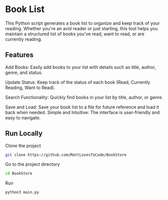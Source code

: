 
# Book List


This Python script generates a book list to organize and keep track of your reading. Whether you're an avid reader or just starting, this tool helps you maintain a structured list of books you've read, want to read, or are currently reading.



## Features

Add Books: Easily add books to your list with details such as title, author, genre, and status.

Update Status: Keep track of the status of each book (Read, Currently Reading, Want to Read).

Search Functionality: Quickly find books in your list by title, author, or genre.

Save and Load: Save your book list to a file for future reference and load it back when needed.
Simple and Intuitive: The interface is user-friendly and easy to navigate.
## Run Locally

Clone the project

```bash
git clone https://github.com/MattLovesToCode/BookStore
```

Go to the project directory

```bash
cd BookStore
```

Run 

```bash
python3 main.py
```

